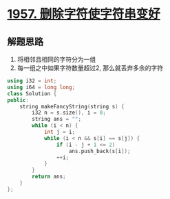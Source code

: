# [1957. 删除字符使字符串变好](https://leetcode.cn/problems/delete-characters-to-make-fancy-string/)

## 解题思路

1. 将相邻且相同的字符分为一组
2. 每一组之中如果字符数量超过$2$, 那么就丢弃多余的字符

```cpp
using i32 = int;
using i64 = long long;
class Solution {
public:
    string makeFancyString(string s) {
        i32 n = s.size(), i = 0;
        string ans = "";
        while (i < n) {
            int j = i;
            while (i < n && s[i] == s[j]) {
                if (i - j + 1 <= 2)
                    ans.push_back(s[i]);
                ++i;
            }
        }
        return ans;
    }
};

```
